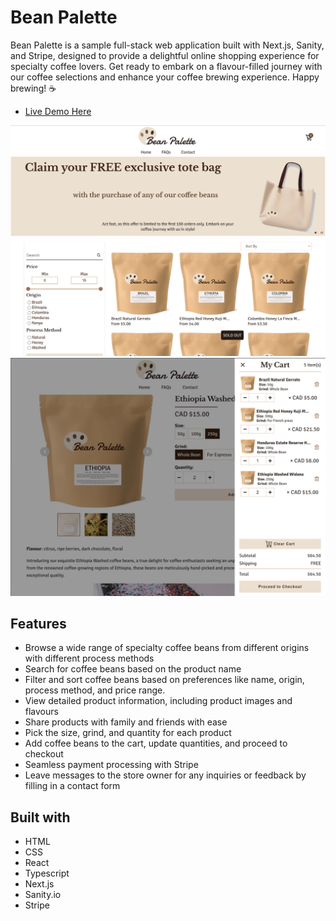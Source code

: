 # Bean Palette

Bean Palette is a sample full-stack web application built with Next.js, Sanity, and Stripe, designed to provide a delightful online shopping experience for specialty coffee lovers. Get ready to embark on a flavour-filled journey with our coffee selections and enhance your coffee brewing experience. Happy brewing! :coffee:

- [Live Demo Here](https://bean-palette.vercel.app/)

<img src="./public/bean-palette-screenshot.png" width="600">
<img src="./public/bean-palette-screenshot-2.png" width="600">

## Features

- Browse a wide range of specialty coffee beans from different origins with different process methods
- Search for coffee beans based on the product name
- Filter and sort coffee beans based on preferences like name, origin, process method, and price range.
- View detailed product information, including product images and flavours
- Share products with family and friends with ease
- Pick the size, grind, and quantity for each product
- Add coffee beans to the cart, update quantities, and proceed to checkout
- Seamless payment processing with Stripe
- Leave messages to the store owner for any inquiries or feedback by filling in a contact form

## Built with

- HTML
- CSS
- React
- Typescript
- Next.js
- Sanity.io
- Stripe
